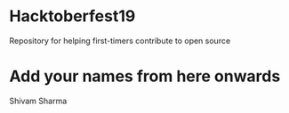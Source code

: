 # Hacktoberfest19
Repository for helping first-timers contribute to open source

# Add your names from here onwards

Shivam Sharma

